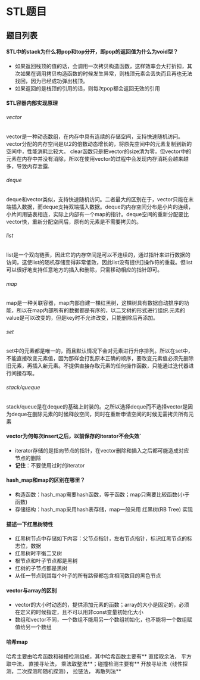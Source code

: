 STL题目
====
## 题目列表
#### STL中的stack为什么将pop和top分开，即pop的返回值为什么为void型？
+ 如果返回栈顶的值的话，会调用一次拷贝构造函数，这样效率会大打折扣，其次如果在调用拷贝构造函数的时候发生异常，则栈顶元素会丢失而且再也无法找回，因为已经成功弹出栈顶。
+ 如果返回的是栈顶的引用的话，则每次pop都会返回无效的引用

#### STL容器内部实现原理
###### vector
vector是一种动态数组，在内存中具有连续的存储空间，支持快速随机访问。vector分配的内存空间是以2的倍数动态增长的，将原先空间中的元素复制到新的空间中，性能消耗比较大。
clear函数只是把vector的size清为零，但vector中的元素在内存中并没有消除，所以在使用vector的过程中会发现内存消耗会越来越多，导致内存泄露.
###### deque
deque和vector类似，支持快速随机访问。二者最大的区别在于，vector只能在末端插入数据，而deque支持双端插入数据。deque的内存空间分布是小片的连续，小片间用链表相连，实际上内部有一个map的指针。deque空间的重新分配要比vector快，重新分配空间后，原有的元素是不需要拷贝的。
###### list
list是一个双向链表，因此它的内存空间是可以不连续的，通过指针来进行数据的访问，这使list的随机存储变得非常低效，因此list没有提供[]操作符的重载。但list可以很好地支持任意地方的插入和删除，只需移动相应的指针即可。
###### map
map是一种关联容器，map内部自建一棵红黑树，这棵树具有数据自动排序的功能，所以在map内部所有的数据都是有序的，以二叉树的形式进行组织.元素的value是可以改变的，但是key时不允许改变，只能删除后再添加。
###### set
set中的元素都是唯一的，而且默认情况下会对元素进行升序排列。所以在set中，不能直接改变元素值，因为那样会打乱原本正确的顺序，要改变元素值必须先删除旧元素，再插入新元素。不提供直接存取元素的任何操作函数，只能通过迭代器进行间接存取。
###### stack/queque
stack/queue是在deque的基础上封装的。之所以选择deque而不选择vector是因为deque在删除元素的时候释放空间，同时在重新申请空间的时候无需拷贝所有元素

#### vector为何每次insert之后，以前保存的iterator不会失效`
+ iterator存储的是指向节点的指针，在vector删除和插入之后都可能造成对应节点的删除
+ **记住**：不要使用过时的iterator

#### hash_map和map的区别在哪里？
+ 构造函数：hash_map需要hash函数，等于函数；map只需要比较函数(小于函数)
+ 存储结构：hash_map采用hash表存储，map一般采用 红黑树(RB Tree) 实现

#### 描述一下红黑树特性
+ 红黑树节点中存储如下内容：父节点指针，左右节点指针，标识红黑节点的标志位，数据
+ 红黑树时平衡二叉树
+ 根节点和叶子节点都是黑树
+ 红树的子节点都是黑树
+ 从任一节点到其每个叶子的所有路径都包含相同数目的黑色节点


#### vector与array的区别
+ vector的大小时动态的，提供添加元素的函数；array的大小是固定的，必须在定义的时候指定，且不可以用非const变量初始化大小
+ 数组和vector不同，一个数组不能用另一个数组初始化，也不能将一个数组赋值给另一个数组


#### 哈希map
哈希主要由哈希函数和碰撞检测组成，其中哈希函数主要有** 直接取余法， 平方取中法， 直接寻址法， 乘法取整法**；碰撞检测主要有** 开放寻址法（线性探测，二次探测和随机探测）， 拉链法， 再散列法**